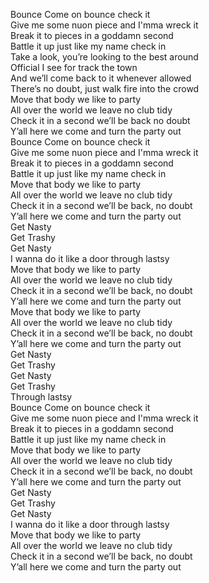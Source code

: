 Bounce Come on bounce check it  
Give me some nuon piece and I'mma wreck it  
Break it to pieces in a goddamn second  
Battle it up just like my name check in  
Take a look, you’re looking to the best around  
Official I see for track the town  
And we’ll come back to it whenever allowed  
There’s no doubt, just walk fire into the crowd  
Move that body we like to party  
All over the world we leave no club tidy  
Check it in a second we’ll be back no doubt  
Y’all here we come and turn the party out  
Bounce Come on bounce check it  
Give me some nuon piece and I'mma wreck it  
Break it to pieces in a goddamn second  
Battle it up just like my name check in  
Move that body we like to party   
All over the world we leave no club tidy  
Check it in a second we’ll be back, no doubt  
Y’all here we come and turn the party out  
Get Nasty  
Get Trashy  
Get Nasty  
I wanna do it like a door through lastsy  
Move that body we like to party  
All over the world we leave no club tidy  
Check it in a second we’ll be back, no doubt  
Y’all here we come and turn the party out  
Move that body we like to party  
All over the world we leave no club tidy  
Check it in a second we’ll be back, no doubt  
Y’all here we come and turn the party out  
Get Nasty  
Get Trashy  
Get Nasty  
Get Trashy  
Through lastsy  
Bounce Come on bounce check it  
Give me some nuon piece and I'mma wreck it  
Break it to pieces in a goddamn second  
Battle it up just like my name check in  
Move that body we like to party  
All over the world we leave no club tidy  
Check it in a second we’ll be back, no doubt  
Y’all here we come and turn the party out  
Get Nasty  
Get Trashy  
Get Nasty  
I wanna do it like a door through lastsy  
Move that body we like to party  
All over the world we leave no club tidy  
Check it in a second we’ll be back, no doubt  
Y’all here we come and turn the party out  